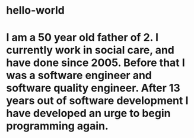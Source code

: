 # hello-world
#
# I am a 50 year old father of 2. I currently work in social care, and have done since 2005. Before that I was a software engineer and software quality engineer. After 13 years out of software development I have developed an urge to begin programming again.
